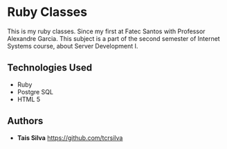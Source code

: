 # Ruby Classes

This is my ruby classes. Since my first at Fatec Santos with Professor Alexandre Garcia. This subject is a part of the second semester of Internet Systems course, about Server Development I.

## Technologies Used

- Ruby
- Postgre SQL
- HTML 5

## Authors

* **Tais Silva**
https://github.com/tcrsilva

